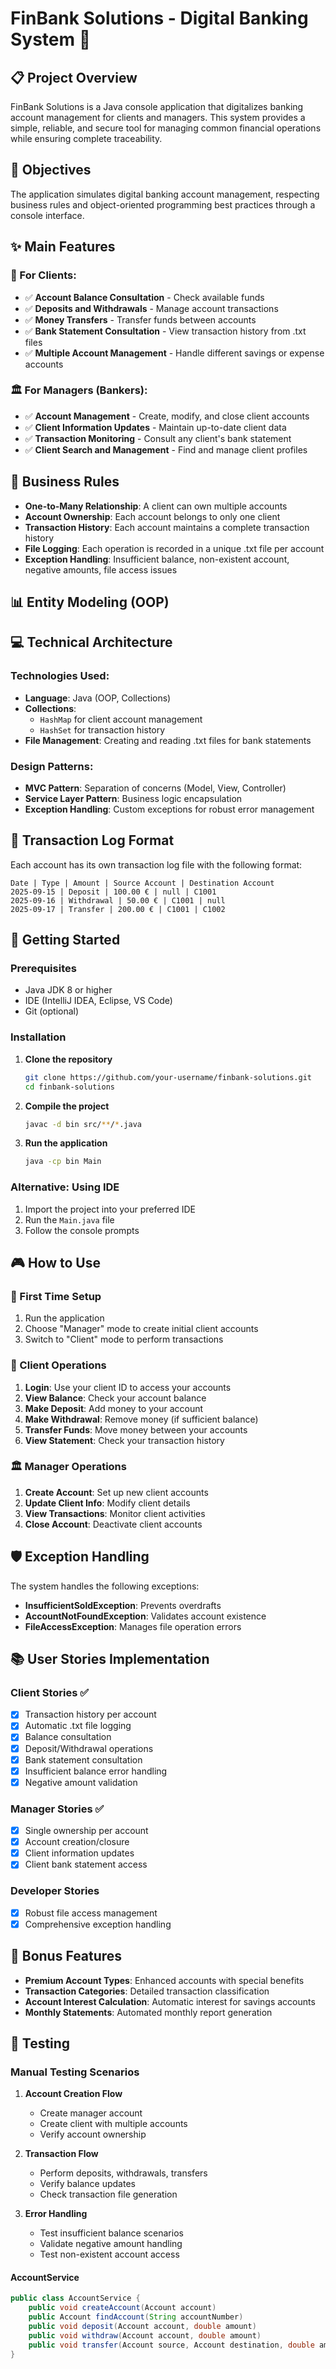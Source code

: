 # FinBank Solutions - Digital Banking System 🏦

## 📋 Project Overview

FinBank Solutions is a Java console application that digitalizes banking account management for clients and managers. This system provides a simple, reliable, and secure tool for managing common financial operations while ensuring complete traceability.

## 🎯 Objectives

The application simulates digital banking account management, respecting business rules and object-oriented programming best practices through a console interface.

## ✨ Main Features

### 👥 For Clients:
- ✅ **Account Balance Consultation** - Check available funds
- ✅ **Deposits and Withdrawals** - Manage account transactions
- ✅ **Money Transfers** - Transfer funds between accounts
- ✅ **Bank Statement Consultation** - View transaction history from .txt files
- ✅ **Multiple Account Management** - Handle different savings or expense accounts

### 🏛️ For Managers (Bankers):
- ✅ **Account Management** - Create, modify, and close client accounts
- ✅ **Client Information Updates** - Maintain up-to-date client data
- ✅ **Transaction Monitoring** - Consult any client's bank statement
- ✅ **Client Search and Management** - Find and manage client profiles

## 🔧 Business Rules

- **One-to-Many Relationship**: A client can own multiple accounts
- **Account Ownership**: Each account belongs to only one client
- **Transaction History**: Each account maintains a complete transaction history
- **File Logging**: Each operation is recorded in a unique .txt file per account
- **Exception Handling**: Insufficient balance, non-existent account, negative amounts, file access issues

## 📊 Entity Modeling (OOP)


## 💻 Technical Architecture

### Technologies Used:
- **Language**: Java (OOP, Collections)
- **Collections**: 
  - `HashMap` for client account management
  - `HashSet` for transaction history
- **File Management**: Creating and reading .txt files for bank statements

### Design Patterns:
- **MVC Pattern**: Separation of concerns (Model, View, Controller)
- **Service Layer Pattern**: Business logic encapsulation
- **Exception Handling**: Custom exceptions for robust error management

## 📝 Transaction Log Format

Each account has its own transaction log file with the following format:

```
Date | Type | Amount | Source Account | Destination Account
2025-09-15 | Deposit | 100.00 € | null | C1001
2025-09-16 | Withdrawal | 50.00 € | C1001 | null
2025-09-17 | Transfer | 200.00 € | C1001 | C1002
```

## 🚀 Getting Started

### Prerequisites
- Java JDK 8 or higher
- IDE (IntelliJ IDEA, Eclipse, VS Code)
- Git (optional)

### Installation

1. **Clone the repository**
   ```bash
   git clone https://github.com/your-username/finbank-solutions.git
   cd finbank-solutions
   ```

2. **Compile the project**
   ```bash
   javac -d bin src/**/*.java
   ```

3. **Run the application**
   ```bash
   java -cp bin Main
   ```

### Alternative: Using IDE
1. Import the project into your preferred IDE
2. Run the `Main.java` file
3. Follow the console prompts

## 🎮 How to Use

### 🔐 First Time Setup
1. Run the application
2. Choose "Manager" mode to create initial client accounts
3. Switch to "Client" mode to perform transactions

### 👤 Client Operations
1. **Login**: Use your client ID to access your accounts
2. **View Balance**: Check your account balance
3. **Make Deposit**: Add money to your account
4. **Make Withdrawal**: Remove money (if sufficient balance)
5. **Transfer Funds**: Move money between your accounts
6. **View Statement**: Check your transaction history

### 🏛️ Manager Operations
1. **Create Account**: Set up new client accounts
2. **Update Client Info**: Modify client details
3. **View Transactions**: Monitor client activities
4. **Close Account**: Deactivate client accounts

## 🛡️ Exception Handling

The system handles the following exceptions:

- **InsufficientSoldException**: Prevents overdrafts
- **AccountNotFoundException**: Validates account existence
- **FileAccessException**: Manages file operation errors

## 📚 User Stories Implementation

### Client Stories ✅
- [x] Transaction history per account
- [x] Automatic .txt file logging
- [x] Balance consultation
- [x] Deposit/Withdrawal operations
- [x] Bank statement consultation
- [x] Insufficient balance error handling
- [x] Negative amount validation

### Manager Stories ✅
- [x] Single ownership per account
- [x] Account creation/closure
- [x] Client information updates
- [x] Client bank statement access

### Developer Stories 
- [x] Robust file access management
- [x] Comprehensive exception handling

## 🎁 Bonus Features

- **Premium Account Types**: Enhanced accounts with special benefits
- **Transaction Categories**: Detailed transaction classification
- **Account Interest Calculation**: Automatic interest for savings accounts
- **Monthly Statements**: Automated monthly report generation

## 🧪 Testing

### Manual Testing Scenarios

1. **Account Creation Flow**
   - Create manager account
   - Create client with multiple accounts
   - Verify account ownership

2. **Transaction Flow**
   - Perform deposits, withdrawals, transfers
   - Verify balance updates
   - Check transaction file generation

3. **Error Handling**
   - Test insufficient balance scenarios
   - Validate negative amount handling
   - Test non-existent account access


#### AccountService
```java
public class AccountService {
    public void createAccount(Account account)
    public Account findAccount(String accountNumber)
    public void deposit(Account account, double amount)
    public void withdraw(Account account, double amount)
    public void transfer(Account source, Account destination, double amount)
}
```

